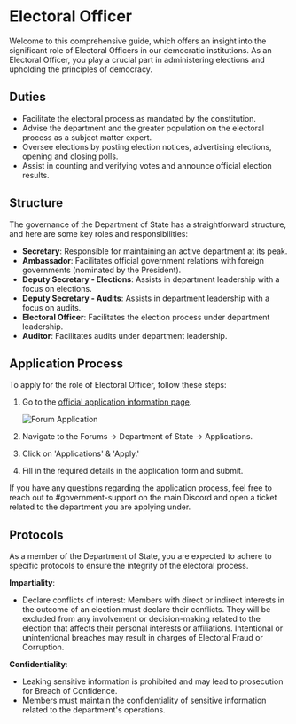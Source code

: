 # Electoral Officer

Welcome to this comprehensive guide, which offers an insight into the significant role of Electoral Officers in our democratic institutions. As an Electoral Officer, you play a crucial part in administering elections and upholding the principles of democracy.

## Duties

- Facilitate the electoral process as mandated by the constitution.
- Advise the department and the greater population on the electoral process as a subject matter expert.
- Oversee elections by posting election notices, advertising elections, opening and closing polls.
- Assist in counting and verifying votes and announce official election results.

## Structure

The governance of the Department of State has a straightforward structure, and here are some key roles and responsibilities:

- **Secretary**: Responsible for maintaining an active department at its peak.
- **Ambassador**: Facilitates official government relations with foreign governments (nominated by the President).
- **Deputy Secretary - Elections**: Assists in department leadership with a focus on elections.
- **Deputy Secretary - Audits**: Assists in department leadership with a focus on audits.
- **Electoral Officer**: Facilitates the election process under department leadership.
- **Auditor**: Facilitates audits under department leadership.

## Application Process

To apply for the role of Electoral Officer, follow these steps:

1. Go to the [official application information page](https://www.democracycraft.net/threads/application-information.2824/).

   ![Forum Application](https://i.imgur.com/X1fE5xe.png)

2. Navigate to the Forums -> Department of State -> Applications.

3. Click on 'Applications' & 'Apply.'

4. Fill in the required details in the application form and submit.

If you have any questions regarding the application process, feel free to reach out to #government-support on the main Discord and open a ticket related to the department you are applying under.

## Protocols

As a member of the Department of State, you are expected to adhere to specific protocols to ensure the integrity of the electoral process.

**Impartiality**:

- Declare conflicts of interest: Members with direct or indirect interests in the outcome of an election must declare their conflicts. They will be excluded from any involvement or decision-making related to the election that affects their personal interests or affiliations. Intentional or unintentional breaches may result in charges of Electoral Fraud or Corruption.

**Confidentiality**:

- Leaking sensitive information is prohibited and may lead to prosecution for Breach of Confidence.
- Members must maintain the confidentiality of sensitive information related to the department's operations.
